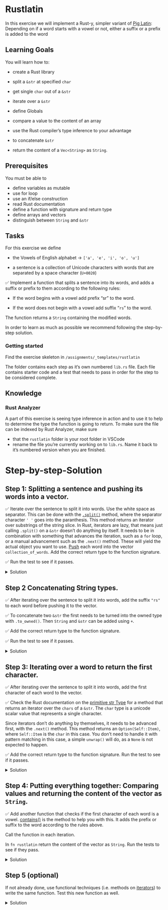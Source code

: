 # Rustlatin

In this exercise we will implement a Rust-y, simpler variant of [Pig
Latin](https://en.wikipedia.org/wiki/Pig_Latin): Depending on if a word
starts with a vowel or not, either a suffix or a prefix is added to the
word

## Learning Goals

You will learn how to:

-   create a Rust library

-   split a `&str` at specified `char`

-   get single `char` out of a `&str`

-   iterate over a `&str`

-   define Globals

-   compare a value to the content of an array

-   use the Rust compiler’s type inference to your advantage

-   to concatenate `&str`

-   return the content of a `Vec<String>` as `String`.

## Prerequisites

You must be able to 
* define variables as mutable 
* use for loop 
* use an if/else construction 
* read Rust documentation 
* define a function with signature and return type 
* define arrays and vectors 
* distinguish between `String` and `&str`

## Tasks

For this exercise we define

- the Vowels of English alphabet → `['a', 'e', 'i', 'o', 'u']`

- a sentence is a collection of Unicode characters with words that are separated by a space character (`U+0020`)

✅ Implement a function that splits a sentence into its words, and adds a suffix or prefix to them according to the following rules:

- If the word begins with a vowel add prefix “sr” to the word.

- If the word does not begin with a vowel add suffix “`rs`” to the word.

The function returns a `String` containing the modified words.

In order to learn as much as possible we recommend following the step-by-step solution.

### Getting started

Find the exercise skeleton in `/assignments/_templates/rustlatin`

The folder contains each step as it’s own numbered `lib.rs` file. Each file contains starter code and a test that needs to pass in order for the step to be considered complete.

## Knowledge
### Rust Analyzer

A part of this exercise is seeing type inference in action and to use it to help to determine the type the function is going to return. To make sure the file can be indexed by Rust Analyzer, make sure 

* that the `rustlatin` folder is your root folder in VSCode
* rename the file you’re currently working on to `lib.rs`. Name it back to it’s numbered version when you are finished.

# Step-by-step-Solution

## Step 1: Splitting a sentence and pushing its words into a vector.

✅ Iterate over the sentence to split it into words. Use the white space as
separator. This can be done with the
[`.split()`](https://doc.rust-lang.org/std/primitive.str.html#method.split)
method, where the separator character `' '` goes into the paranthesis.
This method returns an iterator over substrings of the string slice. In
Rust, iterators are lazy, that means just calling `.split()` on a `&str`
doesn’t do anything by itself. It needs to be in combination with
something that advances the iteration, such as a `for` loop, or a manual
advancement such as the `.next()` method. These will yield the actual
object you want to use. [Push](https://doc.rust-lang.org/std/vec/struct.Vec.html#method.push) each word into the vector `collection_of_words`. Add the correct return type to the function signature.

✅ Run the test to see if it passes.

<details>
  <summary>Solution</summary>

```rust
fn rustlatin(sentence: &str) -> Vec<&str> {
    let mut collection_of_words = Vec::new();

    for word in sentence.split(' ') {
            collection_of_words.push(word);
    };

    collection_of_words
}
```
</details>

## Step 2 Concatenating String types.

✅ After iterating over the sentence to split it into words, add the suffix
`"rs"` to each word before pushing it to the vector. 

✅ To concatenate two
`&str` the first needs to be turned into the owned type with `.to_owned()`. Then `String` and `&str` can be added using `+`. 

✅ Add the correct return type to the function signature. 

✅ Run the test to see if it passes.

<details>
  <summary>Solution</summary>

```rust
fn rustlatin(sentence: &str) -> Vec<String> {
    let mut collection_of_words = Vec::new();

    for word in sentence.split(' ') {
            collection_of_mod_words.push(word.to_owned() + "rs")

    };
    collection_of_words
}
```
</details>

## Step 3: Iterating over a word to return the first character.

✅ After iterating over the sentence to split it into words, add the first
character of each word to the vector.

✅ Check the Rust documentation on the [primitive str Type](https://doc.rust-lang.org/std/primitive.str.html#) for a method that returns an iterator over the `chars` of a `&str`. The `char` type is a unicode scalar value that represents a single character.

Since iterators don’t do anything by themselves, it needs to be advanced first, with the `.next()` method. This method returns an `Option(Self::Item)`, where `Self::Item` is the `char` in this case. You don’t need to handle it with pattern matching in this case, a simple `unwrap()` will do, as a `None` is not expected to happen.

✅ Add the correct return type to the function signature. Run the test to
see if it passes.

<details>
  <summary>Solution</summary>

```rust
fn rustlatin(sentence: &str) -> Vec<char> {
    let mut collection_of_chars = Vec::new();

    for word in sentence.split(' ') {
        let first_char = word.chars().next().unwrap();
        collection_of_chars.push(first_char);
    };
    collection_of_chars
}
```
</details>

## Step 4: Putting everything together: Comparing values and returning the content of the vector as `String`.

✅ Add another function that checks if the first character of each word is a vowel.
[contains()](https://doc.rust-lang.org/std/primitive.slice.html#method.contains)
is the method to help you with this. It adds the prefix or suffix to the word according to the rules above.

Call the function in each iteration.

In `fn rustlatin` return the content of the vector as `String`. Run the tests to see if they pass.

<details>
  <summary>Solution</summary>

```rust
fn latinize(word: &str) -> String {
    let first_char_of_word = word.chars().next().unwrap();
    if VOWELS.contains(&first_char_of_word) {
        "sr".to_string() + word
    } else {
        word.to_string() + "rs"
    }
}
```
</details>

## Step 5 (optional)

If not already done, use functional techniques (i.e. methods on [iterators](https://doc.rust-lang.org/std/iter/trait.Iterator.html)) to write the same function. Test this new function as well.

<details>
  <summary>Solution</summary>

```rust
fn rustlatin_match(sentence: &str) -> String {
    // transform incoming words vector to rustlatined outgoing
    let new_words: Vec<_> = sentence
        .split(' ')
        .into_iter()
        .map(|word| {
            let first_char_of_word = word.chars().next().unwrap();
            if VOWELS.contains(&first_char_of_word) {
                "sr".to_string() + word
            } else {
                word.to_string() + "rs"
            }
        })
        .collect();

    new_words.join(" ")
}
```
</details>
